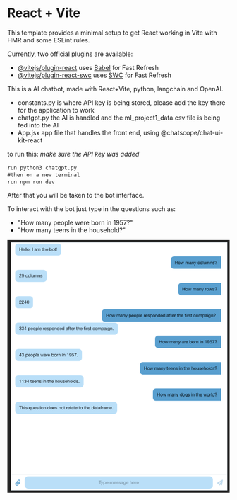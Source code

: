 # React + Vite

This template provides a minimal setup to get React working in Vite with HMR and some ESLint rules.

Currently, two official plugins are available:

- [@vitejs/plugin-react](https://github.com/vitejs/vite-plugin-react/blob/main/packages/plugin-react/README.md) uses [Babel](https://babeljs.io/) for Fast Refresh
- [@vitejs/plugin-react-swc](https://github.com/vitejs/vite-plugin-react-swc) uses [SWC](https://swc.rs/) for Fast Refresh

This is a AI chatbot, made with React+Vite, python, langchain and OpenAI.

- constants.py is where API key is being stored, please add the key there for the application to work
- chatgpt.py the AI is handled and the ml_project1_data.csv file is being fed into the AI
- App.jsx app file that handles the front end, using @chatscope/chat-ui-kit-react

to run this:
*make sure the API key was added*
```
run python3 chatgpt.py
#then on a new terminal
run npm run dev

```

After that you will be taken to the bot interface.

To interact with the bot just type in the questions such as:
- "How many people were born in 1957?"
- "How many teens in the household?"

![](chat.png)
